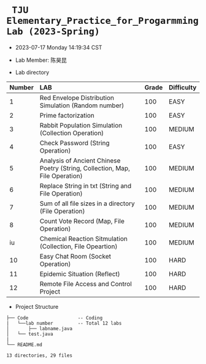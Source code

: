 # ` TJU Elementary_Practice_for_Progarmming Lab (2023-Spring)`

* 2023-07-17 Monday 14:19:34 CST

* Lab Member: 陈昊昆

* Lab directory

| Number | LAB                                                          | Grade | Difficulty |
| :----- | :----------------------------------------------------------- | ----- | ---------- |
| 1      | Red Envelope Distribution Simulation (Random number)         | 100   | EASY       |
| 2      | Prime factorization                                          | 100   | EASY       |
| 3      | Rabbit Population Simulation (Collection Operation)          | 100   | MEDIUM     |
| 4      | Check Password (String Operation)                            | 100   | EASY       |
| 5      | Analysis of Ancient Chinese Poetry (String, Collection, Map, File Operation) | 100   | MEDIUM     |
| 6      | Replace String in txt (String and File Operation)            | 100   | MEDIUM     |
| 7      | Sum of all file sizes in a directory (File Operation)        | 100   | MEDIUM     |
| 8      | Count Vote Record (Map, File Operation)                      | 100   | MEDIUM     |
| iu     | Chemical Reaction Sitmulation (Collection, File Opeartion)   | 100   | MEDIUM     |
| 10     | Easy Chat Room (Socket Operation)                            | 100   | HARD       |
| 11     | Epidemic Situation (Reflect)                                 | 100   | HARD       |
| 12     | Remote File Access and Control Project                       | 100   | HARD       |

* Project Structure

```
├── Code                  -- Coding
|   └──lab number         -- Total 12 labs
│   	├── labname.java
│  	└── test.java
|
└── README.md

13 directories, 29 files
```

